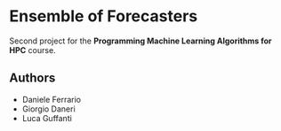 # Ensemble of Forecasters
Second project for the __Programming Machine Learning Algorithms for HPC__
course.

## Authors
- Daniele Ferrario
- Giorgio Daneri
- Luca Guffanti
